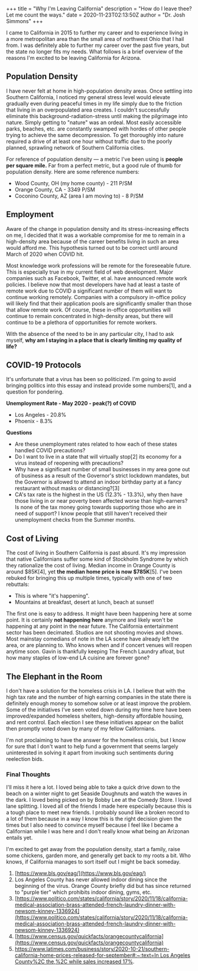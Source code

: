 +++
title = "Why I'm Leaving California"
description = "How do I leave thee? Let me count the ways."
date = 2020-11-23T02:13:50Z
author = "Dr. Josh Simmons"
+++

I came to California in 2015 to further my career and to experience living in a more metropolitan area than the small area of northwest Ohio that I hail from. I was definitely able to further my career over the past five years, but the state no longer fits my needs. What follows is a brief overview of the reasons I'm excited to be leaving California for Arizona. 

## Population Density

I have never felt at home in high-population density areas. Once settling into Southern California, I noticed my general stress level would elevate gradually even during peaceful times in my life simply due to the friction that living in an overpopulated area creates. I couldn't successfully eliminate this background-radiation-stress until making the pilgrimage into nature. Simply getting to "nature" was an ordeal. Most easily accessible parks, beaches, etc. are constantly swamped with hordes of other people  trying to achieve the same decompression. To get thoroughly into nature required a drive of at least one hour without traffic due to the poorly planned, sprawling network of Southern California cities. 

For reference of population density — a metric I've been using is **people per square mile.** Far from a perfect metric, but a good rule of thumb for population density. Here are some reference numbers:

- Wood County, OH (my home county) - 211 P/SM
- Orange County, CA - 3349 P/SM
- Coconino County, AZ (area I am moving to) - 8 P/SM

## Employment

Aware of the change in population density and its stress-increasing effects on me, I decided that it was a workable compromise for me to remain in a high-density area because of the career benefits living in such an area would afford me. This hypothesis turned out to be correct until around March of 2020 when COVID hit.

Most knowledge work professions will be remote for the foreseeable future. This is especially true in my current field of web development. Major companies such as Facebook, Twitter, et al. have announced remote work policies. I believe now that most developers have had at least a taste of remote work due to COVID a significant number of them will want to continue working remotely. Companies with a compulsory in-office policy will likely find that their application pools are significantly smaller than those that allow remote work. Of course, these in-office opportunities will continue to remain concentrated in high-density areas, but there will continue to be a plethora of opportunities for remote workers. 

With the absence of the need to be in any particular city, I had to ask myself, **why am I staying in a place that is clearly limiting my quality of life?**

## COVID-19 Protocols

It's unfortunate that a virus has been so politicized. I'm going to avoid bringing politics into this essay and instead provide some numbers[1], and a question for pondering.

**Unemployment Rate - May 2020 - peak(?) of COVID**

- Los Angeles - 20.8%
- Phoenix - 8.3%

**Questions**

- Are these unemployment rates related to how each of these states handled COVID precautions?
- Do I want to live in a state that will virtually stop[2] its economy for a virus instead of reopening with precautions?
- Why have a significant number of small businesses in my area gone out of business as a result of the Governor's strict lockdown mandates, but the Governor is allowed to attend an indoor birthday party at a fancy restaurant without masks or distancing?[3]
- CA's tax rate is the highest in the US (12.3% - 13.3%), why then have those living in or near poverty been affected worse than high-earners? Is none of the tax money going towards supporting those who are in need of support? I know people that still haven't received their unemployment checks from the Summer months.

## Cost of Living

The cost of living in Southern California is past absurd. It's my impression that native Californians suffer some kind of Stockholm Syndrome by which they rationalize the cost of living. Median income in Orange County is around $85K[4], yet **the median home price is now $785K**[5]. I've been rebuked for bringing this up multiple times, typically with one of two rebuttals:

- This is where "it's happening".
- Mountains at breakfast, desert at lunch, beach at sunset!

The first one is easy to address. It might have been happening here at some point. It is certainly **not happening here** anymore and likely won't be happening at any point in the near future. The California entertainment sector has been decimated. Studios are not shooting movies and shows. Most mainstay comedians of note in the LA scene have already left the area, or are planning to. Who knows when and if concert venues will reopen anytime soon. Gavin is thankfully keeping The French Laundry afloat, but how many staples of low-end LA cuisine are forever gone?

## The Elephant in the Room

I don't have a solution for the homeless crisis in LA. I believe that with the high tax rate and the number of high earning companies in the state there is definitely enough money to somehow solve or at least improve the problem. Some of the initiatives I've seen voted down during my time here have been improved/expanded homeless shelters, high-density affordable housing, and rent control. Each election I see these initiatives appear on the ballot then promptly voted down by many of my fellow Californians. 

I'm not proclaiming to have the answer for the homeless crisis, but I know for sure that I don't want to help fund a government that seems largely uninterested in solving it apart from invoking such sentiments during reelection bids. 

### Final Thoughts

I'll miss it here a lot. I loved being able to take a quick drive down to the beach on a winter night to get Seaside Doughnuts and watch the waves in the dark. I loved being picked on by Bobby Lee at the Comedy Store. I loved lane splitting. I loved all of the friends I made here especially because this is a tough place to meet new friends. I probably sound like a broken record to a lot of them because in a way I know this is the right decision given the times but I also need to convince myself because I feel like I became a Californian while I was here and I don't really know what being an Arizonan entails yet. 

I'm excited to get away from the population density, start a family, raise some chickens, garden more, and generally get back to my roots a bit. Who knows, if California manages to sort itself out I might be back someday.

1. [https://www.bls.gov/eag/](https://www.bls.gov/eag/)
2. Los Angeles County has never allowed indoor dining since the beginning of the virus. Orange County briefly did but has since returned to "purple tier" which prohibits indoor dining, gyms, etc.
3. [https://www.politico.com/states/california/story/2020/11/18/california-medical-association-brass-attended-french-laundry-dinner-with-newsom-kinney-1336924](https://www.politico.com/states/california/story/2020/11/18/california-medical-association-brass-attended-french-laundry-dinner-with-newsom-kinney-1336924)
4. [https://www.census.gov/quickfacts/orangecountycalifornia](https://www.census.gov/quickfacts/orangecountycalifornia)
5. [https://www.latimes.com/business/story/2020-10-21/southern-california-home-prices-released-for-september#:~:text=In Los Angeles County%2C the,%2C while sales increased 17%](https://www.latimes.com/business/story/2020-10-21/southern-california-home-prices-released-for-september#:~:text=In%20Los%20Angeles%20County%2C%20the,%2C%20while%20sales%20increased%2017%25).